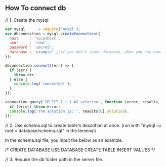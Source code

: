 ## How To connect db


// 1. Create the mysql

````javascript
var mysql      = require('mysql');
var dbconnection = mysql.createConnection({
  host     : 'localhost',
  user     : 'root',
  password : 'secret',
  database : 'example' //if you don't input database, when you use query method, it gives error because no database selected.
});

dbconnection.connect((err) => {
  if (err) {
    throw err;
  } else {
    console.log('connected!');
  }
});

connection.query('SELECT 1 + 1 AS solution', function (error, results, fields) {
  if (error) throw error;
  console.log('The solution is: ', results[0].solution);
});

````

// 2. Use schema.sql to create table's descrition at once.
(run with "mysql -u root < database/schema.sql" in the terminal)

In the schema.sql file, you input the below as an example.

/*
CREATE DATABASE
USE DATABASE
CREATE TABLE
INSERT VALUES
*/

// 3. Require the db folder path in the server file.